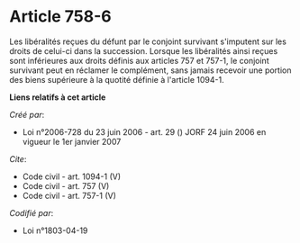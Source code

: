 # Article 758-6

Les libéralités reçues du défunt par le conjoint survivant s'imputent sur les droits de celui-ci dans la succession. Lorsque
les libéralités ainsi reçues sont inférieures aux droits définis aux articles 757 et 757-1, le conjoint survivant peut en
réclamer le complément, sans jamais recevoir une portion des biens supérieure à la quotité définie à l'article 1094-1.

**Liens relatifs à cet article**

_Créé par_:

  - Loi n°2006-728 du 23 juin 2006 - art. 29 () JORF 24 juin 2006 en vigueur le 1er janvier 2007

_Cite_:

  - Code civil - art. 1094-1 (V)
  - Code civil - art. 757 (V)
  - Code civil - art. 757-1 (V)

_Codifié par_:

  - Loi n°1803-04-19
